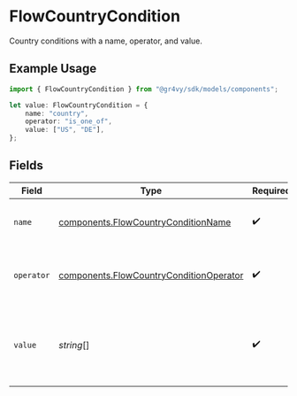 # FlowCountryCondition

Country conditions with a name, operator, and value.

## Example Usage

```typescript
import { FlowCountryCondition } from "@gr4vy/sdk/models/components";

let value: FlowCountryCondition = {
    name: "country",
    operator: "is_one_of",
    value: ["US", "DE"],
};
```

## Fields

| Field                                                                                              | Type                                                                                               | Required                                                                                           | Description                                                                                        | Example                                                                                            |
| -------------------------------------------------------------------------------------------------- | -------------------------------------------------------------------------------------------------- | -------------------------------------------------------------------------------------------------- | -------------------------------------------------------------------------------------------------- | -------------------------------------------------------------------------------------------------- |
| `name`                                                                                             | [components.FlowCountryConditionName](../../models/components/flowcountryconditionname.md)         | :heavy_check_mark:                                                                                 | The type of match made for this rule.                                                              | country                                                                                            |
| `operator`                                                                                         | [components.FlowCountryConditionOperator](../../models/components/flowcountryconditionoperator.md) | :heavy_check_mark:                                                                                 | The comparison to make on the country code `value`.                                                | is_one_of                                                                                          |
| `value`                                                                                            | *string*[]                                                                                         | :heavy_check_mark:                                                                                 | Country two-letter ISO codes to compare the transaction to.                                        | [<br/>"US",<br/>"DE"<br/>]                                                                         |